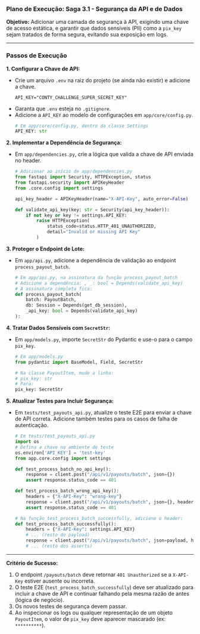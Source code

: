 ### **Plano de Execução: Saga 3.1 - Segurança da API e de Dados**

**Objetivo:** Adicionar uma camada de segurança à API, exigindo uma chave de acesso estática, e garantir que dados sensíveis (PII) como a `pix_key` sejam tratados de forma segura, evitando sua exposição em logs.

---

### **Passos de Execução**

**1. Configurar a Chave de API:**
   - Crie um arquivo `.env` na raiz do projeto (se ainda não existir) e adicione a chave.
     ```
     API_KEY="CONTY_CHALLENGE_SUPER_SECRET_KEY"
     ```
   - Garanta que `.env` esteja no `.gitignore`.
   - Adicione a `API_KEY` ao modelo de configurações em `app/core/config.py`.
     ```python
     # Em app/core/config.py, dentro da classe Settings
     API_KEY: str
     ```

**2. Implementar a Dependência de Segurança:**
   - Em `app/dependencies.py`, crie a lógica que valida a chave de API enviada no header.
     ```python
     # Adicionar ao início de app/dependencies.py
     from fastapi import Security, HTTPException, status
     from fastapi.security import APIKeyHeader
     from .core.config import settings

     api_key_header = APIKeyHeader(name="X-API-Key", auto_error=False)

     def validate_api_key(key: str = Security(api_key_header)):
         if not key or key != settings.API_KEY:
             raise HTTPException(
                 status_code=status.HTTP_401_UNAUTHORIZED,
                 detail="Invalid or missing API Key"
             )
     ```

**3. Proteger o Endpoint de Lote:**
   - Em `app/api.py`, adicione a dependência de validação ao endpoint `process_payout_batch`.
     ```python
     # Em app/api.py, na assinatura da função process_payout_batch
     # Adicione a dependência: , _: bool = Depends(validate_api_key)
     # A assinatura completa fica:
     def process_payout_batch(
         batch: PayoutBatch,
         db: Session = Depends(get_db_session),
         _api_key: bool = Depends(validate_api_key)
     ):
     ```

**4. Tratar Dados Sensíveis com `SecretStr`:**
   - Em `app/models.py`, importe `SecretStr` do Pydantic e use-o para o campo `pix_key`.
     ```python
     # Em app/models.py
     from pydantic import BaseModel, Field, SecretStr

     # Na classe PayoutItem, mude a linha:
     # pix_key: str
     # Para:
     pix_key: SecretStr
     ```

**5. Atualizar Testes para Incluir Segurança:**
   - Em `tests/test_payouts_api.py`, atualize o teste E2E para enviar a chave de API correta. Adicione também testes para os casos de falha de autenticação.
     ```python
     # Em tests/test_payouts_api.py
     import os
     # Defina a chave no ambiente de teste
     os.environ['API_KEY'] = 'test-key'
     from app.core.config import settings

     def test_process_batch_no_api_key():
         response = client.post("/api/v1/payouts/batch", json={})
         assert response.status_code == 401

     def test_process_batch_wrong_api_key():
         headers = {"X-API-Key": "wrong-key"}
         response = client.post("/api/v1/payouts/batch", json={}, headers=headers)
         assert response.status_code == 401

     # Na função test_process_batch_successfully, adicione o header:
     def test_process_batch_successfully():
         headers = {"X-API-Key": settings.API_KEY}
         # ... (resto do payload)
         response = client.post("/api/v1/payouts/batch", json=payload, headers=headers)
         # ... (resto dos asserts)
     ```

---

**Critério de Sucesso:**
1.  O endpoint `/payouts/batch` deve retornar `401 Unauthorized` se a `X-API-Key` estiver ausente ou incorreta.
2.  O teste E2E (`test_process_batch_successfully`) deve ser atualizado para incluir a chave de API e continuar falhando pela mesma razão de antes (lógica de negócio).
3.  Os novos testes de segurança devem passar.
4.  Ao inspecionar os logs ou qualquer representação de um objeto `PayoutItem`, o valor de `pix_key` deve aparecer mascarado (ex: `**********`).

